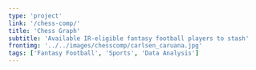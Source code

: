 ```yaml
---
type: 'project'
link: '/chess-comp/'
title: 'Chess Graph'
subtitle: 'Available IR-eligible fantasy football players to stash'
frontimg: '../../images/chesscomp/carlsen_caruana.jpg'
tags: ['Fantasy Football', 'Sports', 'Data Analysis']
---
```


<chess-chart></chess-chart>